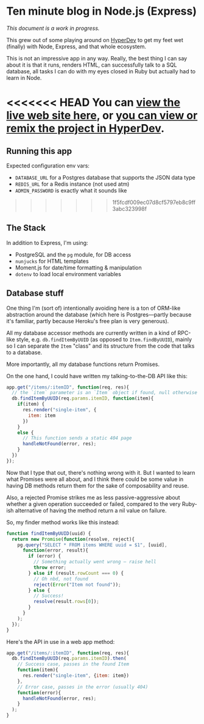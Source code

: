 # Ten minute blog in Node.js (Express)

_This document is a work in progress._

This grew out of some playing around on [HyperDev](https://hyperdev.com) to get my feet wet (finally) with Node, Express, and that whole ecosystem.

This is not an impressive app in any way. Really, the best thing I can say about it is that it runs, renders HTML, can successfully talk to a SQL database, all tasks I can do with my eyes closed in Ruby but actually had to learn in Node.

<<<<<<< HEAD
You can [view the live web site here](https://coffee-wave.hyperdev.space), or [you can view or remix the project in HyperDev](https://hyperdev.com/#!/project/coffee-wave).
=======
## Running this app

Expected configuration env vars:

* `DATABASE_URL` for a Postgres database that supports the JSON data type
* `REDIS_URL` for a Redis instance (not used atm)
* `ADMIN_PASSWORD` is exactly what it sounds like
>>>>>>> 1f5fcdf009ec07d8cf5797eb8c9ff3abc323998f

## The Stack

In addition to Express, I'm using:
* PostgreSQL and the `pg` module, for DB access
* `nunjucks` for HTML templates
* Moment.js for date/time formatting & manipulation
* `dotenv` to load local environment variables

## Database stuff

One thing I'm (sort of) intentionally avoiding here is a ton of ORM-like abstraction around the database (which here is Postgres—partly because it's familiar, partly because Heroku's free plan is very generous).

All my database accessor methods are currently written in a kind of RPC-like style, e.g. `db.findItemByUUID` (as opposed to `Item.findByUUID`), mainly so I can separate the `Item` "class" and its structure from the code that talks to a database.

More importantly, all my database functions return Promises.

On the one hand, I could have written my talking-to-the-DB API like this:

```javascript
app.get("/items/:itemID", function(req, res){  
  // the `item` parameter is an `Item` object if found, null otherwise
  db.findItemByUUID(req.params.itemID, function(item){
    if(item) {
      res.render("single-item", {
        item: item
      })
    }
    else {
      // This function sends a static 404 page
      handleNotFound(error, res);
    }
  })
});
```

Now that I type that out, there's nothing wrong with it. But I wanted to learn what Promises were all about, and I think there could be some value in having DB methods return them for the sake of composability and reuse.

Also, a rejected Promise strikes me as less passive-aggressive about whether a given operation succeeded or failed, compared to the very Ruby-ish alternative of having the method return a nil value on failure.

So, my finder method works like this instead:

```javascript
function findItemByUUID(uuid) {
  return new Promise(function(resolve, reject){
    pg.query("SELECT * FROM items WHERE uuid = $1", [uuid],
      function(error, result){
        if (error) {
          // Something actually went wrong — raise hell
          throw error;
        } else if (result.rowCount === 0) {
          // Oh nbd, not found
          reject(Error("Item not found"));
        } else {
          // Success!
          resolve(result.rows[0]);
        }
      }
    );
  });
}
```

Here's the API in use in a web app method:

```javascript
app.get("/items/:itemID", function(req, res){  
  db.findItemByUUID(req.params.itemID).then(
    // Success case, passes in the found Item
    function(item){
      res.render("single-item", {item: item})
    },
    // Error case, passes in the error (usually 404)
    function(error){
      handleNotFound(error, res);
    }
  );
}
```
